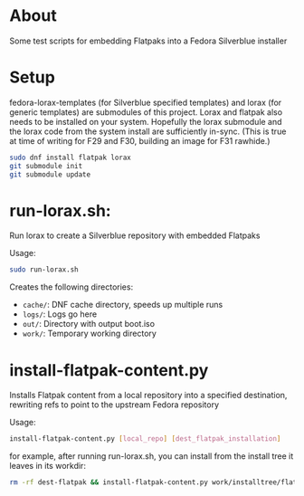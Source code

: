 About
=====
Some test scripts for embedding Flatpaks into a Fedora Silverblue installer

Setup
=====
fedora-lorax-templates (for Silverblue specified templates) and lorax (for generic templates)
are submodules of this project. Lorax and flatpak also needs to be installed on your system.
Hopefully the lorax submodule and the lorax code from the system install are sufficiently
in-sync. (This is true at time of writing for F29 and F30, building an image for F31 rawhide.)

``` sh
sudo dnf install flatpak lorax
git submodule init
git submodule update
```

run-lorax.sh:
=============
Run lorax to create a Silverblue repository with embedded Flatpaks

Usage:
``` sh
sudo run-lorax.sh
```

Creates the following directories:

* `cache/`: DNF cache directory, speeds up multiple runs
* `logs/`: Logs go here
* `out/`: Directory with output boot.iso
* `work/`: Temporary working directory

install-flatpak-content.py
==========================
Installs Flatpak content from a local repository into a specified destination, rewriting refs to point to the upstream Fedora repository

Usage:

``` sh
install-flatpak-content.py [local_repo] [dest_flatpak_installation]

```

for example, after running run-lorax.sh, you can install from the install tree it leaves in its workdir:

``` sh
rm -rf dest-flatpak && install-flatpak-content.py work/installtree/flatpak/repo dest-flatpak

```
